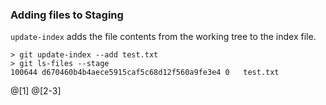### Adding files to Staging
`update-index` adds the file contents from the working tree to the index file.

```
> git update-index --add test.txt
> git ls-files --stage
100644 d670460b4b4aece5915caf5c68d12f560a9fe3e4 0	test.txt
```

@[1]
@[2-3]
